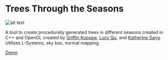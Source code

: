 # Trees Through the Seasons

![alt text](https://github.com/artset/seasonal-trees/blob/main/images/readme_header.png?raw=true)


A tool to create procedurally generated trees in different seasons created in C++ and OpenGL
created by [Griffin Kupsaw](https://github.com/gkupsaw), [Lucy Qu](https://github.com/lxcyqx),
and [Katherine Sang](https://github.com/artset). Utilizes L-Systems, sky box, normal mapping.


[Demo](https://www.youtube.com/watch?v=vp3SM3boIeA&feature=youtu.be)



